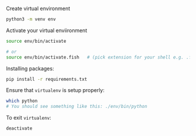 Create virtual environment

```sh
python3 -m venv env
```

Activate your virtual enviironment

```sh
source env/bin/activate

# or
source env/bin/activate.fish   # (pick extension for your shell e.g. .fish, .csh)
```

Installing packages:

```sh
pip install -r requirements.txt
```

Ensure that `virtualenv` is setup properly:

```sh
which python
# You should see something like this: ./env/bin/python
```

To exit `virtualenv`:

```sh
deactivate
```
